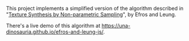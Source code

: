 This project implements a simplified version of the algorithm described in "[Texture Synthesis by Non-parametric Sampling](https://www2.eecs.berkeley.edu/Research/Projects/CS/vision/papers/efros-iccv99.pdf)", by Efros and Leung.

There's a live demo of this algorithm at https://una-dinosauria.github.io/efros-and-leung-js/.
